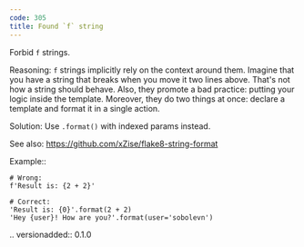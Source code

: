 ```yaml
---
code: 305
title: Found `f` string
---
```



Forbid ``f`` strings.

Reasoning:
    ``f`` strings implicitly rely on the context around them.
    Imagine that you have a string that breaks
    when you move it two lines above.
    That's not how a string should behave.
    Also, they promote a bad practice:
    putting your logic inside the template.
    Moreover, they do two things at once:
    declare a template and format it in a single action.

Solution:
    Use ``.format()`` with indexed params instead.

See also:
    https://github.com/xZise/flake8-string-format

Example::

    # Wrong:
    f'Result is: {2 + 2}'

    # Correct:
    'Result is: {0}'.format(2 + 2)
    'Hey {user}! How are you?'.format(user='sobolevn')

.. versionadded:: 0.1.0